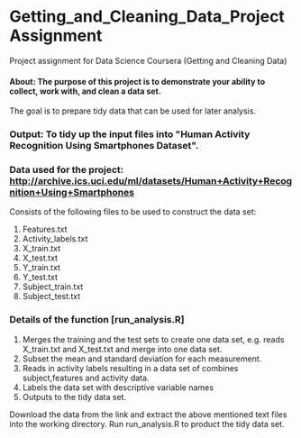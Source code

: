 
# Getting_and_Cleaning_Data_ProjectAssignment
Project assignment for Data Science Coursera (Getting and Cleaning Data)
#### About: The purpose of this project is to demonstrate your ability to collect, work with, and clean a data set. 
The goal is to prepare tidy data that can be used for later analysis. 

### Output: To tidy up the input files into "Human Activity Recognition Using Smartphones Dataset".

### Data used for the project: http://archive.ics.uci.edu/ml/datasets/Human+Activity+Recognition+Using+Smartphones
Consists of the following files to be used to construct the data set:
1. Features.txt
2. Activity_labels.txt
3. X_train.txt
4. X_test.txt
5. Y_train.txt
6. Y_test.txt
7. Subject_train.txt
8. Subject_test.txt

### Details of the function [run_analysis.R]
1. Merges the training and the test sets to create one data set, e.g. reads X_train.txt and X_test.txt and merge into one data set.
2. Subset the mean and standard deviation for each measurement.
3. Reads in activity labels resulting in a data set of combines subject,features and activity data.
4. Labels the data set with descriptive variable names
5. Outputs to the tidy data set.

Download the data from the link and extract the above mentioned text files into the working directory. Run run_analysis.R to product the 
tidy data set.
